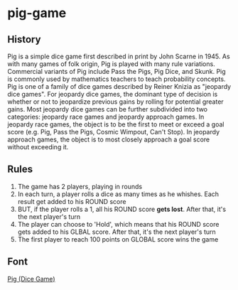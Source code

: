 # pig-game
## History

Pig is a simple dice game first described in print by John Scarne in 1945. As with many games of folk origin, Pig is played with many rule variations. Commercial variants of Pig include Pass the Pigs, Pig Dice, and Skunk. Pig is commonly used by mathematics teachers to teach probability concepts.
Pig is one of a family of dice games described by Reiner Knizia as "jeopardy dice games". For jeopardy dice games, the dominant type of decision is whether or not to jeopardize previous gains by rolling for potential greater gains. Most jeopardy dice games can be further subdivided into two categories: jeopardy race games and jeopardy approach games. In jeopardy race games, the object is to be the first to meet or exceed a goal score (e.g. Pig, Pass the Pigs, Cosmic Wimpout, Can't Stop). In jeopardy approach games, the object is to most closely approach a goal score without exceeding it.

## Rules

1. The game has 2 players, playing in rounds
1. In each turn, a player rolls a dice as many times as he whishes. Each result get added to his ROUND score
1. BUT, if the player rolls a 1, all his ROUND score **gets lost**. After that, it's the next player's turn
1. The player can choose to 'Hold', which means that his ROUND score gets added to his GLBAL score. After that, it's the next player's turn
1. The first player to reach 100 points on GLOBAL score wins the game

## Font

[Pig (Dice Game)](https://en.wikipedia.org/wiki/Pig_(dice_game))
